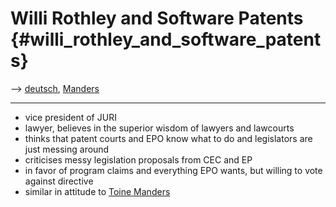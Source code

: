 # Willi Rothley and Software Patents {#willi_rothley_and_software_patents}

\--\> [ deutsch](WilliRothleyEn "wikilink"), [
Manders](ToineMandersEn "wikilink")

------------------------------------------------------------------------

-   vice president of JURI
-   lawyer, believes in the superior wisdom of lawyers and lawcourts
-   thinks that patent courts and EPO know what to do and legislators
    are just messing around
-   criticises messy legislation proposals from CEC and EP
-   in favor of program claims and everything EPO wants, but willing to
    vote against directive
-   similar in attitude to [ Toine Manders](ToineMandersEn "wikilink")
